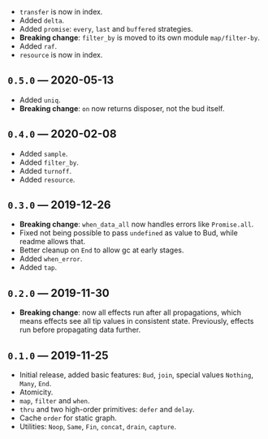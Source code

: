 * `transfer` is now in index.
* Added `delta`.
* Added `promise`: `every`, `last` and `buffered` strategies.
* **Breaking change**: `filter_by` is moved to its own module `map/filter-by`.
* Added `raf`.
* `resource` is now in index.

## `0.5.0` — 2020-05-13
* Added `uniq`.
* **Breaking change**: `on` now returns disposer, not the bud itself.

## `0.4.0` — 2020-02-08
* Added `sample`.
* Added `filter_by`.
* Added `turnoff`.
* Added `resource`.

## `0.3.0` — 2019-12-26
* **Breaking change**: `when_data_all` now handles errors like `Promise.all`.
* Fixed not being possible to pass `undefined` as value to Bud, while readme allows that.
* Better cleanup on `End` to allow gc at early stages.
* Added `when_error`.
* Added `tap`.

## `0.2.0` — 2019-11-30
* **Breaking change**: now all effects run after all propagations, which means effects see all tip values in consistent state. Previously, effects run before propagating data further.

## `0.1.0` — 2019-11-25
* Initial release, added basic features: `Bud`, `join`, special values `Nothing`, `Many`, `End`.
* Atomicity.
* `map`, `filter` and `when`.
* `thru` and two high-order primitives: `defer` and `delay`.
* Cache `order` for static graph.
* Utilities: `Noop`, `Same`, `Fin`, `concat`, `drain`, `capture`.
